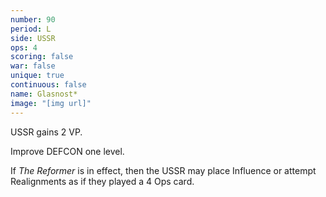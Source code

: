```yaml
---
number: 90
period: L
side: USSR
ops: 4
scoring: false
war: false
unique: true
continuous: false
name: Glasnost*
image: "[img url]"
---
```

USSR gains 2 VP.

Improve DEFCON one level.

If *The Reformer* is in effect, then the USSR may place Influence or attempt Realignments as if they played a 4 Ops card.
